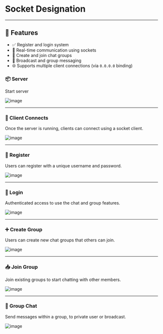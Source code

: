 # Socket Designation

---

## 🚀 Features

- ✅ Register and login system  
- 📡 Real-time communication using sockets  
- 👥 Create and join chat groups  
- 💬 Broadcast and group messaging  
- 🌐 Supports multiple client connections (via `0.0.0.0` binding)

  
### 📦 Server

Start server

![image](https://github.com/user-attachments/assets/51bfbd9a-91bc-4684-a98a-fd9f76d4ccce)

---

### 🔌 Client Connects

Once the server is running, clients can connect using a socket client.

![image](https://github.com/user-attachments/assets/3f3c6909-dd84-412c-8bf4-ec6ab7be2bdf)

---

### 📝 Register

Users can register with a unique username and password.

![image](https://github.com/user-attachments/assets/8f9d88e2-89f5-48ae-8445-c1bbf7f2253d)

---

### 🔐 Login

Authenticated access to use the chat and group features.

![image](https://github.com/user-attachments/assets/1476198b-94cf-482b-a638-84af2d6c7e8b)

---

### ➕ Create Group

Users can create new chat groups that others can join.

![image](https://github.com/user-attachments/assets/35163477-8a7b-4bf1-840f-b8b985ba67f7)

---

### 📥 Join Group

Join existing groups to start chatting with other members.

![image](https://github.com/user-attachments/assets/bb2224bf-7640-4913-abe4-54d7beff881f)

---

### 💬 Group Chat

Send messages within a group, to private user or broadcast.

![image](https://github.com/user-attachments/assets/e3801aaa-fc7d-462b-983e-74c5218e1063)







